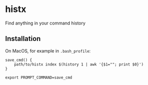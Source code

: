 # histx
Find anything in your command history

## Installation
On MacOS, for example in `.bash_profile`:
```
save_cmd() {
    path/to/histx index $(history 1 | awk '{$1=""; print $0}')
}

export PROMPT_COMMAND=save_cmd
```
